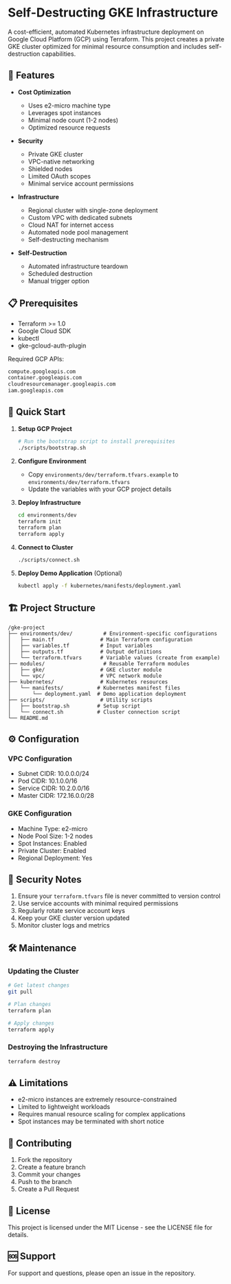 # Self-Destructing GKE Infrastructure

A cost-efficient, automated Kubernetes infrastructure deployment on Google Cloud Platform (GCP) using Terraform. This project creates a private GKE cluster optimized for minimal resource consumption and includes self-destruction capabilities.

## 🎯 Features

- **Cost Optimization**
  - Uses e2-micro machine type
  - Leverages spot instances
  - Minimal node count (1-2 nodes)
  - Optimized resource requests

- **Security**
  - Private GKE cluster
  - VPC-native networking
  - Shielded nodes
  - Limited OAuth scopes
  - Minimal service account permissions

- **Infrastructure**
  - Regional cluster with single-zone deployment
  - Custom VPC with dedicated subnets
  - Cloud NAT for internet access
  - Automated node pool management
  - Self-destructing mechanism

- **Self-Destruction**
  - Automated infrastructure teardown
  - Scheduled destruction
  - Manual trigger option

## 📋 Prerequisites

- Terraform >= 1.0
- Google Cloud SDK
- kubectl
- gke-gcloud-auth-plugin

Required GCP APIs:
```bash
compute.googleapis.com
container.googleapis.com
cloudresourcemanager.googleapis.com
iam.googleapis.com
```

## 🚀 Quick Start

1. **Setup GCP Project**
   ```bash
   # Run the bootstrap script to install prerequisites
   ./scripts/bootstrap.sh
   ```

2. **Configure Environment**
   - Copy `environments/dev/terraform.tfvars.example` to `environments/dev/terraform.tfvars`
   - Update the variables with your GCP project details

3. **Deploy Infrastructure**
   ```bash
   cd environments/dev
   terraform init
   terraform plan
   terraform apply
   ```

4. **Connect to Cluster**
   ```bash
   ./scripts/connect.sh
   ```

5. **Deploy Demo Application** (Optional)
   ```bash
   kubectl apply -f kubernetes/manifests/deployment.yaml
   ```

## 🏗️ Project Structure

```
/gke-project
├── environments/dev/          # Environment-specific configurations
│   ├── main.tf               # Main Terraform configuration
│   ├── variables.tf          # Input variables
│   ├── outputs.tf            # Output definitions
│   └── terraform.tfvars      # Variable values (create from example)
├── modules/                   # Reusable Terraform modules
│   ├── gke/                  # GKE cluster module
│   └── vpc/                  # VPC network module
├── kubernetes/               # Kubernetes resources
│   └── manifests/           # Kubernetes manifest files
│       └── deployment.yaml  # Demo application deployment
├── scripts/                  # Utility scripts
│   ├── bootstrap.sh         # Setup script
│   └── connect.sh           # Cluster connection script
└── README.md
```

## ⚙️ Configuration

### VPC Configuration
- Subnet CIDR: 10.0.0.0/24
- Pod CIDR: 10.1.0.0/16
- Service CIDR: 10.2.0.0/16
- Master CIDR: 172.16.0.0/28

### GKE Configuration
- Machine Type: e2-micro
- Node Pool Size: 1-2 nodes
- Spot Instances: Enabled
- Private Cluster: Enabled
- Regional Deployment: Yes

## 🔐 Security Notes

1. Ensure your `terraform.tfvars` file is never committed to version control
2. Use service accounts with minimal required permissions
3. Regularly rotate service account keys
4. Keep your GKE cluster version updated
5. Monitor cluster logs and metrics

## 🛠️ Maintenance

### Updating the Cluster
```bash
# Get latest changes
git pull

# Plan changes
terraform plan

# Apply changes
terraform apply
```

### Destroying the Infrastructure
```bash
terraform destroy
```

## ⚠️ Limitations

- e2-micro instances are extremely resource-constrained
- Limited to lightweight workloads
- Requires manual resource scaling for complex applications
- Spot instances may be terminated with short notice

## 🤝 Contributing

1. Fork the repository
2. Create a feature branch
3. Commit your changes
4. Push to the branch
5. Create a Pull Request

## 📝 License

This project is licensed under the MIT License - see the LICENSE file for details.

## 🆘 Support

For support and questions, please open an issue in the repository.
